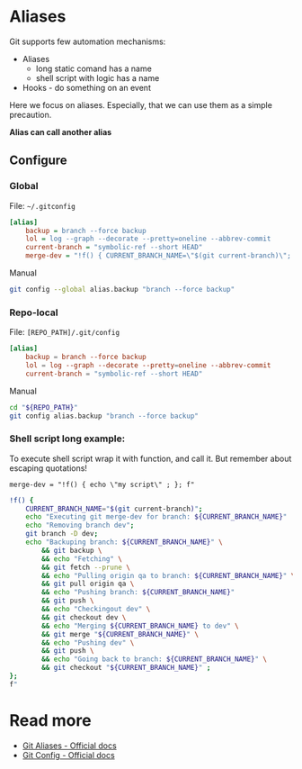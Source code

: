 # Aliases

Git supports few automation mechanisms:

- Aliases
  - long static comand has a name
  - shell script with logic has a name
- Hooks - do something on an event

Here we focus on aliases. Especially, that we can use them as a simple precaution.

**Alias can call another alias**

## Configure

### Global

File: `~/.gitconfig`
```ini
[alias]
    backup = branch --force backup
    lol = log --graph --decorate --pretty=oneline --abbrev-commit
    current-branch = "symbolic-ref --short HEAD"
    merge-dev = "!f() { CURRENT_BRANCH_NAME=\"$(git current-branch)\"; echo \"Executing git merge-dev for branch: ${CURRENT_BRANCH_NAME}\"; echo \"Removing branch dev\"; git branch -D dev; echo \"Backuping branch: ${CURRENT_BRANCH_NAME}\" && git backup && echo \"Fetching\" && git fetch --prune && echo \"Pulling origin qa to branch: ${CURRENT_BRANCH_NAME}\" && git pull origin qa && echo \"Pushing branch: ${CURRENT_BRANCH_NAME}\" && git push && echo \"Checkingout dev\" && git checkout dev && echo \"Merging ${CURRENT_BRANCH_NAME}\\ to dev\" && git merge \"${CURRENT_BRANCH_NAME}\" && echo \"Pushing dev\" && git push && echo \"Going back to branch: ${CURRENT_BRANCH_NAME}\" && git checkout \"${CURRENT_BRANCH_NAME}\" ; }; f"
```

Manual
```sh
git config --global alias.backup "branch --force backup"
```

### Repo-local

File: `[REPO_PATH]/.git/config`
```toml
[alias]
    backup = branch --force backup
    lol = log --graph --decorate --pretty=oneline --abbrev-commit
    current-branch = "symbolic-ref --short HEAD"
```

Manual
```sh
cd "${REPO_PATH}"
git config alias.backup "branch --force backup"
```

### Shell script long example:

To execute shell script wrap it with function, and call it. But remember about escaping quotations!
```
merge-dev = "!f() { echo \"my script\" ; }; f"
```

```sh
!f() {
    CURRENT_BRANCH_NAME="$(git current-branch)";
    echo "Executing git merge-dev for branch: ${CURRENT_BRANCH_NAME}"
    echo "Removing branch dev";
    git branch -D dev;
    echo "Backuping branch: ${CURRENT_BRANCH_NAME}" \
        && git backup \
        && echo "Fetching" \
        && git fetch --prune \
        && echo "Pulling origin qa to branch: ${CURRENT_BRANCH_NAME}" \
        && git pull origin qa \
        && echo "Pushing branch: ${CURRENT_BRANCH_NAME}"
        && git push \
        && echo "Checkingout dev" \
        && git checkout dev \
        && echo "Merging ${CURRENT_BRANCH_NAME} to dev" \
        && git merge "${CURRENT_BRANCH_NAME}" \
        && echo "Pushing dev" \
        && git push \
        && echo "Going back to branch: ${CURRENT_BRANCH_NAME}" \
        && git checkout "${CURRENT_BRANCH_NAME}" ;
};
f"
```

# Read more
- [Git Aliases - Official docs](https://git-scm.com/book/en/v2/Git-Basics-Git-Aliases)
- [Git Config - Official docs](https://git-scm.com/docs/git-config)
